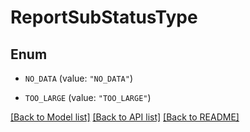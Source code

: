 # ReportSubStatusType

## Enum


* `NO_DATA` (value: `"NO_DATA"`)

* `TOO_LARGE` (value: `"TOO_LARGE"`)


[[Back to Model list]](../README.md#documentation-for-models) [[Back to API list]](../README.md#documentation-for-api-endpoints) [[Back to README]](../README.md)


